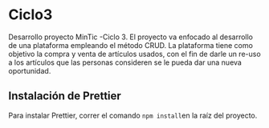 # Ciclo3
Desarrollo proyecto MinTic -Ciclo 3. El proyecto va enfocado al desarrollo de una plataforma empleando el método CRUD. La plataforma tiene como objetivo la compra y venta de artículos usados, con el fin de darle un re-uso a los artículos que las personas consideren se le pueda dar una nueva oportunidad.

## Instalación de Prettier
Para instalar Prettier, correr el comando `npm install`en la raíz del proyecto.
